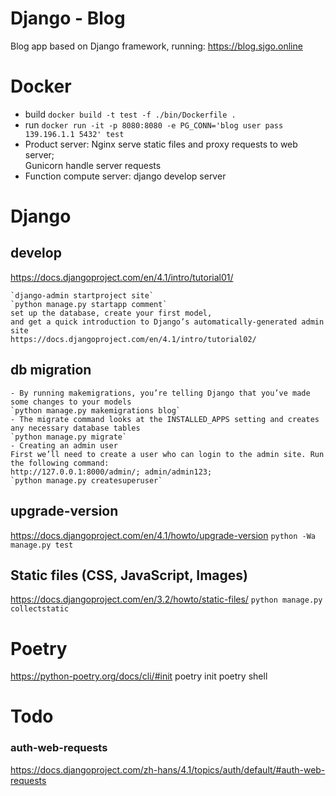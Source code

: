 # Django - Blog
Blog app based on Django framework, running: https://blog.sjgo.online


# Docker
- build `docker build -t test -f ./bin/Dockerfile .`
- run `docker run -it -p 8080:8080 -e PG_CONN='blog user pass 139.196.1.1 5432' test`
- Product server: Nginx serve static files and proxy requests to web server;  
Gunicorn handle server requests
- Function compute server: django develop server

# Django
## develop
https://docs.djangoproject.com/en/4.1/intro/tutorial01/
```
`django-admin startproject site`
`python manage.py startapp comment`
set up the database, create your first model, 
and get a quick introduction to Django’s automatically-generated admin site
https://docs.djangoproject.com/en/4.1/intro/tutorial02/
```
## db migration
```
- By running makemigrations, you’re telling Django that you’ve made some changes to your models
`python manage.py makemigrations blog`
- The migrate command looks at the INSTALLED_APPS setting and creates any necessary database tables
`python manage.py migrate`
- Creating an admin user
First we’ll need to create a user who can login to the admin site. Run the following command:
http://127.0.0.1:8000/admin/; admin/admin123; 
`python manage.py createsuperuser`
```
## upgrade-version
https://docs.djangoproject.com/en/4.1/howto/upgrade-version
`python -Wa manage.py test`
## Static files (CSS, JavaScript, Images)
https://docs.djangoproject.com/en/3.2/howto/static-files/
`python manage.py collectstatic`

# Poetry
https://python-poetry.org/docs/cli/#init
poetry init
poetry shell

# Todo
### auth-web-requests
https://docs.djangoproject.com/zh-hans/4.1/topics/auth/default/#auth-web-requests
 